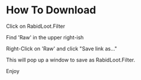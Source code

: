 # How To Download

Click on RabidLoot.Filter

Find 'Raw' in the upper right-ish

Right-Click on 'Raw' and click "Save link as..."




This will pop up a window to save as RabidLoot.Filter.

Enjoy



